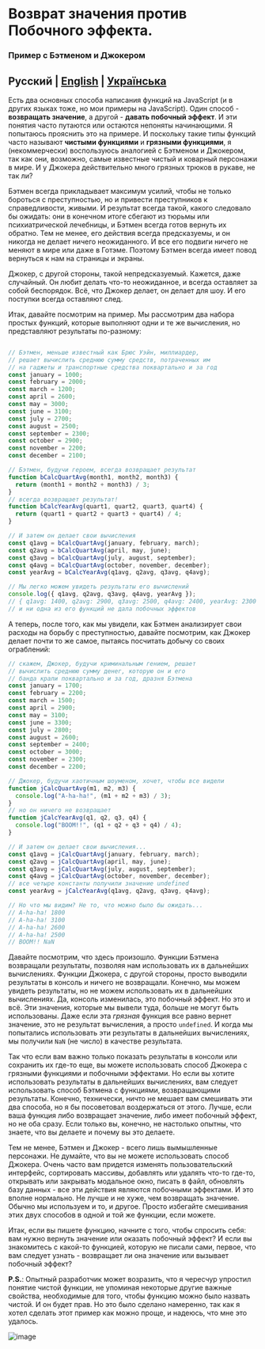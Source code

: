 # Возврат значения против Побочного эффекта. 
### Пример с Бэтменом и Джокером

## Русский | [English](README.md) | [Українська](batman-joker.ua.md)

Есть два основных способа написания функций на JavaScript (и в других языках тоже, но мои примеры на JavaScript). Один способ - **возвращать значение**, а другой - **давать побочный эффект**. И эти понятия часто путаются или остаются непоняты начинающими. Я попытаюсь прояснить это на примере. И поскольку такие типы функций часто называют **чистыми функциями** и **грязными функциями**, я (некоммерчески) воспользуюсь аналогией с Бэтменом и Джокером, так как они, возможно, самые известные чистый и коварный персонажи в мире. И у Джокера действительно много грязных трюков в рукаве, не так ли?

Бэтмен всегда прикладывает максимум усилий, чтобы не только бороться с преступностью, но и привести преступников к справедливости, живыми. И результат всегда такой, какого следовало бы ожидать: они в конечном итоге сбегают из тюрьмы или психиатрической лечебницы, и Бэтмен всегда готов вернуть их обратно. Тем не менее, его действия всегда предсказуемы, и он никогда не делает ничего неожиданного. И все его подвиги ничего не меняют в мире или даже в Готэме. Поэтому Бэтмен всегда имеет повод вернуться к нам на страницы и экраны.

Джокер, с другой стороны, такой непредсказуемый. Кажется, даже случайный. Он любит делать что-то неожиданное, и всегда оставляет за собой беспорядок. Всё, что Джокер делает, он делает для шоу. И его поступки всегда оставляют след.

Итак, давайте посмотрим на пример. Мы рассмотрим два набора простых функций, которые выполняют одни и те же вычисления, но представляют результаты по-разному:

```javascript

// Бэтмен, меньше известный как Брюс Уэйн, миллиардер,
// решает вычислить среднюю сумму средств, потраченных им
// на гаджеты и транспортные средства поквартально и за год
const january = 1000;
const february = 2000;
const march = 1200;
const april = 2600;
const may = 3000;
const june = 3100;
const july = 2700;
const august = 2500;
const september = 2300;
const october = 2900;
const november = 2200;
const december = 2100;

// Бэтмен, будучи героем, всегда возвращает результат
function bCalcQuartAvg(month1, month2, month3) {
  return (month1 + month2 + month3) / 3;
}
// всегда возвращает результат!
function bCalcYearAvg(quart1, quart2, quart3, quart4) {
  return (quart1 + quart2 + quart3 + quart4) / 4;
}

// И затем он делает свои вычисления
const q1avg = bCalcQuartAvg(january, february, march);
const q2avg = bCalcQuartAvg(april, may, june);
const q3avg = bCalcQuartAvg(july, august, september);
const q4avg = bCalcQuartAvg(october, november, december);
const yearAvg = bCalcYearAvg(q1avg, q2avg, q3avg, q4avg);

// Мы легко можем увидеть результаты его вычислений
console.log({ q1avg, q2avg, q3avg, q4avg, yearAvg });
// { q1avg: 1400, q2avg: 2900, q3avg: 2500, q4avg: 2400, yearAvg: 2300 }
// и ни одна из его функций не дала побочных эффектов
```
А теперь, после того, как мы увидели, как Бэтмен анализирует свои расходы на борьбу с преступностью, давайте посмотрим, как Джокер делает почти то же самое, пытаясь посчитать добычу со своих ограблений:

```javascript
// скажем, Джокер, будучи криминальным гением, решает
// вычислить среднюю сумму денег, которую он и его
// банда крали поквартально и за год, дразня Бэтмена
const january = 1700;
const february = 2200;
const march = 1500;
const april = 2900;
const may = 3100;
const june = 3300;
const july = 2800;
const august = 2600;
const september = 2400;
const october = 3000;
const november = 2300;
const december = 2200;

// Джокер, будучи хаотичным шоуменом, хочет, чтобы все видели
function jCalcQuartAvg(m1, m2, m3) {
  console.log("A-ha-ha!", (m1 + m2 + m3) / 3);
}
// но он ничего не возвращает
function jCalcYearAvg(q1, q2, q3, q4) {
  console.log("BOOM!!", (q1 + q2 + q3 + q4) / 4);
}

// И затем он делает свои вычисления...
const q1avg = jCalcQuartAvg(january, february, march);
const q2avg = jCalcQuartAvg(april, may, june);
const q3avg = jCalcQuartAvg(july, august, september);
const q4avg = jCalcQuartAvg(october, november, december);
// все четыре константы получили значение undefined
const yearAvg = jCalcYearAvg(q1avg, q2avg, q3avg, q4avg);

// Но что мы видим? Не то, что можно было бы ожидать...
// A-ha-ha! 1800
// A-ha-ha! 3100
// A-ha-ha! 2600
// A-ha-ha! 2500
// BOOM!! NaN
```

Давайте посмотрим, что здесь произошло. Функции Бэтмена возвращали результаты, позволяя нам использовать их в дальнейших вычислениях. Функции Джокера, с другой стороны, просто выводили результаты в консоль и ничего не возвращали. Конечно, мы можем увидеть результаты, но не можем использовать их в дальнейших вычислениях. Да, консоль изменилась, это побочный эффект. Но это и всё. Эти значения, которые мы вывели туда, больше не могут быть использованы. Даже если эта *грязная* функция все равно вернет значение, это не результат вычисления, а просто `undefined`. И когда мы попытались использовать эти результаты в дальнейших вычислениях, мы получили `NaN` (не число) в качестве результата.

Так что если вам важно только показать результаты в консоли или сохранить их где-то еще, вы можете использовать способ Джокера с грязными функциями и побочными эффектами. Но если вы хотите использовать результаты в дальнейших вычислениях, вам следует использовать способ Бэтмена с функциями, возвращающими результаты. Конечно, технически, ничто не мешает вам смешивать эти два способа, но я бы посоветовал воздержаться от этого. Лучше, если ваша функция либо возвращает значение, либо имеет побочный эффект, но не оба сразу. Если только вы, конечно, не настолько опытны, что знаете, что вы делаете и почему вы это делаете.

Тем не менее, Бэтмен и Джокер - всего лишь вымышленные персонажи. Не думайте, что вы не можете использовать способ Джокера. Очень часто вам придется изменять пользовательский интерфейс, сортировать массивы, добавлять или удалять что-то где-то, открывать или закрывать модальное окно, писать в файл, обновлять базу данных - все эти действия являются побочными эффектами. И это вполне нормально. Не лучше и не хуже, чем возвращать значение. Обычно мы используем и то, и другое. Просто избегайте смешивания этих двух способов в одной и той же функции, если можете. 

Итак, если вы пишете функцию, начните с того, чтобы спросить себя: вам нужно вернуть значение или оказать побочный эффект? И если вы знакомитесь с какой-то функцией, которую не писали сами, первое, что вам следует узнать - возвращает ли она значение или вызывает побочный эффект?

**P.S.**: Опытный разработчик может возразить, что я чересчур упростил понятие чистой функции, не упоминая некоторые другие важные свойства, необходимые для того, чтобы функцию можно было назвать чистой. И он будет прав. Но это было сделано намеренно, так как я хотел сделать этот пример как можно проще, и надеюсь, что мне это удалось.

![image](https://github.com/UniBreakfast/return-vs-side-effect/assets/19654456/7e21353d-9bbf-4f65-95c3-112f1aa9e219)
